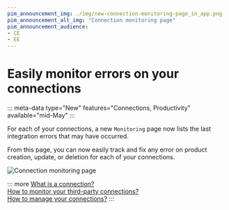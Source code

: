 ```yaml
---
pim_announcement_img: ./img/new-connection-monitoring-page_in_app.png
pim_announcement_alt_img: "Connection monitoring page"
pim_announcement_audience:
- CE
- EE
---
```


# Easily monitor errors on your connections 
::: meta-data type="New" features="Connections, Productivity" available="mid-May"
:::

For each of your connections, a new `Monitoring` page now lists the last integration errors that may have occurred.

From this page, you can now easily track and fix any error on product creation, update, or deletion for each of your connections. 

![Connection monitoring page](../img/new-connection-monitoring-page.png)

::: more
[What is a connection?](../articles/what-is-a-connection.html)   
[How to monitor your third-party connections?](../articles/connection-dashboard.html)  
[How to manage your connections?](../articles/manage-your-connections.html) 
:::
